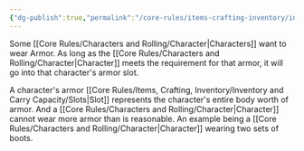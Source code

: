 ```yaml
---
{"dg-publish":true,"permalink":"/core-rules/items-crafting-inventory/inventory-and-carry-capacity/armor-slot/"}
---
```


Some [[Core Rules/Characters and Rolling/Character\|Characters]] want to wear Armor. As long as the [[Core Rules/Characters and Rolling/Character\|Character]] meets the requirement for that armor, it will go into that character's armor slot.

A character's armor [[Core Rules/Items, Crafting, Inventory/Inventory and Carry Capacity/Slots\|Slot]] represents the character's entire body worth of armor. And a [[Core Rules/Characters and Rolling/Character\|Character]] cannot wear more armor than is reasonable. An example being a [[Core Rules/Characters and Rolling/Character\|Character]] wearing two sets of boots.

